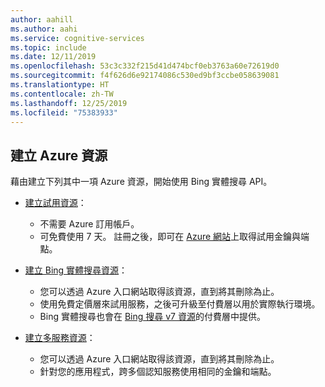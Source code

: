 ```yaml
---
author: aahill
ms.author: aahi
ms.service: cognitive-services
ms.topic: include
ms.date: 12/11/2019
ms.openlocfilehash: 53c3c332f215d41d474bcf0eb3763a60e72619d0
ms.sourcegitcommit: f4f626d6e92174086c530ed9bf3ccbe058639081
ms.translationtype: HT
ms.contentlocale: zh-TW
ms.lasthandoff: 12/25/2019
ms.locfileid: "75383933"
---
```

## <a name="create-an-azure-resource"></a>建立 Azure 資源

藉由建立下列其中一項 Azure 資源，開始使用 Bing 實體搜尋 API。

* [建立試用資源](https://azure.microsoft.com/try/cognitive-services/?api=bing-web-search-api)：
    * 不需要 Azure 訂用帳戶。
    * 可免費使用 7 天。 註冊之後，即可在 [Azure 網站](https://azure.microsoft.com/try/cognitive-services/my-apis/)上取得試用金鑰與端點。

* [建立 Bing 實體搜尋資源](https://ms.portal.azure.com/#create/Microsoft.CognitiveServicesBingEntitySearch)：
    * 您可以透過 Azure 入口網站取得該資源，直到將其刪除為止。
    * 使用免費定價層來試用服務，之後可升級至付費層以用於實際執行環境。
    * Bing 實體搜尋也會在 [Bing 搜尋 v7 資源](https://ms.portal.azure.com/#create/Microsoft.CognitiveServicesBingSearch-v7)的付費層中提供。
    
* [建立多服務資源](https://ms.portal.azure.com/#create/Microsoft.CognitiveServicesAllInOne)：
    * 您可以透過 Azure 入口網站取得該資源，直到將其刪除為止。  
    * 針對您的應用程式，跨多個認知服務使用相同的金鑰和端點。

